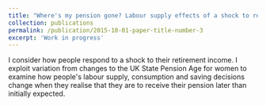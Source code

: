 ```yaml
---
title: "Where's my pension gone? Labour supply effects of a shock to retirement income"
collection: publications
permalink: /publication/2015-10-01-paper-title-number-3
excerpt: 'Work in progress'
---
```


I consider how people respond to a shock to their retirement income. I exploit variation from changes to the UK State Pension Age for women to examine how people's labour supply, consumption and saving decisions change when they realise that they are to receive their pension later than initially expected.
